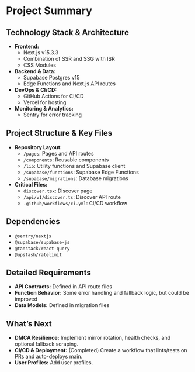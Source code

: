 # Project Summary

## Technology Stack & Architecture
- **Frontend:**
  - Next.js v15.3.3
  - Combination of SSR and SSG with ISR
  - CSS Modules
- **Backend & Data:**
  - Supabase Postgres v15
  - Edge Functions and Next.js API routes
- **DevOps & CI/CD:**
  - GitHub Actions for CI/CD
  - Vercel for hosting
- **Monitoring & Analytics:**
  - Sentry for error tracking

## Project Structure & Key Files
- **Repository Layout:**
  - `/pages`: Pages and API routes
  - `/components`: Reusable components
  - `/lib`: Utility functions and Supabase client
  - `/supabase/functions`: Supabase Edge Functions
  - `/supabase/migrations`: Database migrations
- **Critical Files:**
  - `discover.tsx`: Discover page
  - `/api/v1/discover.ts`: Discover API route
  - `.github/workflows/ci.yml`: CI/CD workflow

## Dependencies
- `@sentry/nextjs`
- `@supabase/supabase-js`
- `@tanstack/react-query`
- `@upstash/ratelimit`

## Detailed Requirements
- **API Contracts:** Defined in API route files
- **Function Behavior:** Some error handling and fallback logic, but could be improved
- **Data Models:** Defined in migration files

## What’s Next
- **DMCA Resilience:** Implement mirror rotation, health checks, and optional fallback scraping.
- **CI/CD & Deployment:** (Completed) Create a workflow that lints/tests on PRs and auto-deploys main.
- **User Profiles:** Add user profiles.